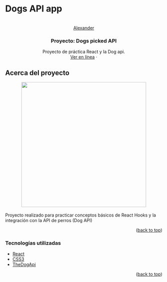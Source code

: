 # Dogs API app
<br />
<div align="center" id="top">
  <a href="https://alexander-portfolio.netlify.app/">
    Alexander
  </a>

  <h3 align="center">Proyecto: Dogs picked API</h3>

  <p align="center">
    Proyecto de práctica React y la Dog api.
    <br />
    <a href="https://dogsapi-react-app.netlify.app/" target="_blank">Ver en línea</a>
    ·
  </p>
</div>

<!-- ABOUT THE PROJECT -->
## Acerca del proyecto

<div align="center">
    <img src="https://i.postimg.cc/B6PdsZf0/image.png" width="400px"</img> 
</div>

<br/>
Proyecto realizado para practicar conceptos básicos de React Hooks y la integración con la API de perros (Dog API)

<p align="right">(<a href="#top">back to top</a>)</p>

### Tecnologías utilizadas

* [React](https://es.reactjs.org/)
* [CSS3](https://developer.mozilla.org/es/docs/Web/CSS)
* [TheDogApi](https://docs.thedogapi.com/)


<p align="right">(<a href="#top">back to top</a>)</p>
